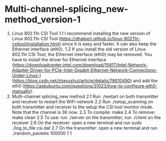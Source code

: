 # Multi-channel-splicing_new-method_version-1

1.	Linux 802.11n CSI Tool
1.1	I recommend installing the new version of Linux 802.11n CSI Tool (https://dhalperi.github.io/linux-80211n-csitool/installation.html) since it is easy and faster. It can also keep the Ethernet interface (eth0).
1.2	 If you install the old version of Linux 802.11n CSI Tool, the Ethernet interface (eth0) may be removed. You have to install the driver for Ethernet interface (https://downloadcenter.intel.com/download/15817/Intel-Network-Adapter-Driver-for-PCIe-Intel-Gigabit-Ethernet-Network-Connections-Under-Linux-) (https://blog.csdn.net/zhayushui/article/details/78610490) and add the eth0 (https://askubuntu.com/questions/31023/how-to-configure-eth0-manually).
2.	Multi-channel splicing_new method
2.1	Run ./restart on both transmitter and receiver to restart the WiFi network
2.2	Run ./setup_scanning on both transmitter and receiver to the setup the CSI tool monitor mode. Note that the channel is 36 now.
2.3	To compile: make
2.4	To remove: make clean
2.5	To use: run ./server on the transmitter; run ./client on the receiver
2.6	On the receiver: open a new terminal and run sudo ./log_to_file csi.dat
2.7	On the transmitter: open a new terminal and run ./random_packets 100000 1 1
